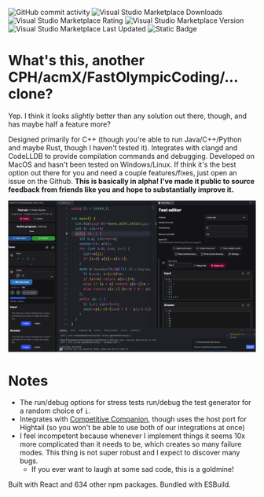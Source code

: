 ![GitHub commit activity](https://img.shields.io/github/commit-activity/:interval/canislupaster/cpu-vscode)
![Visual Studio Marketplace Downloads](https://img.shields.io/visual-studio-marketplace/d/thomasqm.cpu)
![Visual Studio Marketplace Rating](https://img.shields.io/visual-studio-marketplace/r/thomasqm.cpu)
![Visual Studio Marketplace Version](https://img.shields.io/visual-studio-marketplace/v/thomasqm.cpu)
![Visual Studio Marketplace Last Updated](https://img.shields.io/visual-studio-marketplace/last-updated/thomasqm.cpu)
![Static Badge](https://img.shields.io/badge/MIT%20-%20license)

# What's this, another CPH/acmX/FastOlympicCoding/... clone?

Yep. I think it looks *slightly* better than any solution out there, though, and has maybe half a feature more?

Designed primarily for C++ (though you're able to run Java/C++/Python and maybe Rust, though I haven't tested it). Integrates with clangd and CodeLLDB to provide compilation commands and debugging. Developed on MacOS and hasn't been tested on Windows/Linux. If think it's the best option out there for you and need a couple features/fixes, just open an issue on the Github. **This is basically in alpha! I've made it public to source feedback from friends like you and hope to substantially improve it.**

![Screenshot](resources/screenshot.png)

# Notes

- The run/debug options for stress tests run/debug the test generator for a random choice of `i`.
- Integrates with [Competitive Companion](https://github.com/jmerle/competitive-companion/tree/master), though uses the host port for Hightail (so you won't be able to use both of our integrations at once)
- I feel incompetent because whenever I implement things it seems 10x more complicated than it needs to be, which creates so many failure modes. This thing is not super robust and I expect to discover many bugs.
	- If you ever want to laugh at some sad code, this is a goldmine!

Built with React and 634 other npm packages. Bundled with ESBuild.
